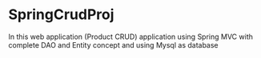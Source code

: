 # SpringCrudProj
In this web application (Product CRUD)  application using Spring MVC with complete DAO and Entity concept and using Mysql as database 
